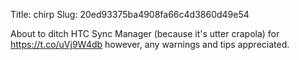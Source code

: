 Title: chirp
Slug: 20ed93375ba4908fa66c4d3860d49e54

About to ditch HTC Sync Manager (because it's utter crapola) for <a href="https://t.co/uVj9W4db">https://t.co/uVj9W4db</a> however, any warnings and tips appreciated.
